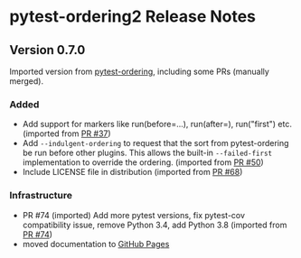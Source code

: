 # pytest-ordering2 Release Notes

## Version 0.7.0
Imported version from [pytest-ordering](https://github.com/ftobia/pytest-ordering), 
including some PRs (manually merged).

### Added
- Add support for markers like run(before=...), run(after=), run("first") etc.
  (imported from [PR #37](https://github.com/ftobia/pytest-ordering/pull/37))
- Add ``--indulgent-ordering`` to request that the sort from
  pytest-ordering be run before other plugins.  This allows the built-in
  ``--failed-first`` implementation to override the ordering.
  (imported from [PR #50](https://github.com/ftobia/pytest-ordering/pull/50))
- Include LICENSE file in distribution
  (imported from [PR #68](https://github.com/ftobia/pytest-ordering/pull/68))

### Infrastructure
- PR #74 (imported)
  Add more pytest versions, fix pytest-cov compatibility issue,
  remove Python 3.4, add Python 3.8
  (imported from [PR #74](https://github.com/ftobia/pytest-ordering/pull/74))
- moved documentation to [GitHub Pages](https://mrbean-bremen.github.io/pytest-ordering2/)
